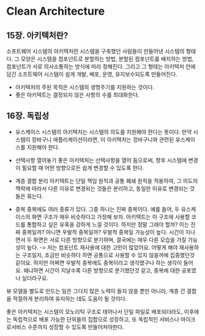 # Clean Architecture
## 15장. 아키텍처란?
소프트웨어 시스템의 아키텍처란 시스템을 구축했던 사람들이 만들어낸 시스템의 형태다. 그 모양은 시스템을 컴포넌트로 분할하는 방법, 분할된 컴포넌트를 배치하는 방법, 컴포넌트가 서로 의사소통하는 방식에 따라 정해진다. 그리고 그 형태는 아키텍처 안에 담긴 소프트웨어 시스템이 쉽게 개발, 배포, 운영, 유지보수되도록 만들어진다.
* 아키텍처의 주된 목적은 시스템의 생명주기를 지원하는 것이다.
* 좋은 아키텍트는 결정되지 않은 사항의 수를 최대화한다.


## 16장. 독립성
* 유스케이스 
시스템의 아키텍처는 시스템의 의도를 지원해야 한다는 뜻이다. 만약 시스템이 장바구니 애플리케이션이라면, 이 아키텍처는 장바구니와 관련된 유스케이스를 지원해야 한다.

* 선택사항 열어놓기
좋은 아키텍처는 선택사항을 열어 둠으로써, 향후 시스템에 변경이 필요할 때 어떤 방향으로든 쉽게 변경할 수 있도록 한다.

* 계층 결합 분리
아키텍트는 단일 책임 원칙과 공통 폐쇄 원칙을 적용하여, 그 의도의 맥락에 따라서 다른 이유로 변경되는 것들은 분리하고, 동일한 이유로 변경되는 것들은 묶는다.

* 중복
중복에도 여러 종류가 있다. 그중 하나는 진짜 중복이다. 
예를 들어, 두 유스케이스의 화면 구조가 매우 비슷하다고 가정해 보자. 아키텍트는 이 구조에 사용할 코드를 통합하고 싶은 유혹을 강하게 느낄 것이다. 하지만 정말 그래야 할까? 이는 진짜 중복일까? 아니면 우발적 중복일까?
우발적 중복일 가능성이 높다. 시간이 지나면서 두 화면은 서로 다른 방향으로 분기하며, 결국에는 매우 다른 모습을 가질 가능성이 높다.
-> 저는 컴포넌트 재사용에 대한 고민이 많았어요. 어떻게 해야 재사용하는 구조일지, 조금만 비슷하다 하면 공통으로 사용할 수 있지 않을까에 집중했던것 같아요. 하지만 어쩌면 우발적 중복에도 중복이라고 생각했구나 하는 생각이 들어요. 왜냐하면 시간이 지날수록 다른 방향으로 분기했던것 같고, 중복에 대한 공포였나 싶더라구요.

뷰 모델을 별도로 만드는 일은 그다지 많은 노력이 들지 않을 뿐만 아니라, 계층 간 결합을 적절하게 분리하여 유지하는 데도 도움이 될 것이다.

좋은 아키텍처는 시스템이 모노리틱 구조로 태어나서 단일 파일로 배포되더라도, 이후에는 독립적으로 배포 가능한 단위들의 집합으로 성장하고, 또 독립적인 서비스나 마이크로서비스 수준까지 성장할 수 있도록 만들어져야한다.